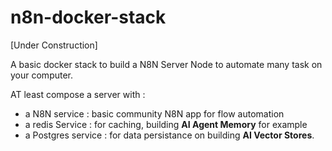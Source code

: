 # n8n-docker-stack

[Under Construction]

A basic docker stack to build a N8N Server Node to automate many task on your computer.

AT least compose a server with :
- a N8N service : basic community N8N app for flow automation
- a redis Service  : for caching, building **AI Agent Memory** for example
- a Postgres service : for data persistance on building **AI Vector Stores**.
